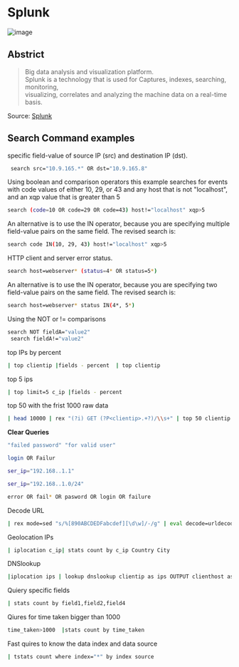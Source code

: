 Splunk                                                                                                                                
=====
![image](https://user-images.githubusercontent.com/49055941/133937392-2d5f981a-301a-43f7-a9b0-76141961d314.png)

Abstrict 
-----
> Big data analysis and visualization platform.  
> Splunk is a technology that is used for Captures, indexes, searching, monitoring,   
> visualizing, correlates and analyzing the machine data on a real-time basis. 


Source: <a href='https://www.splunk.com'  target='_blank'>Splunk</a> 


Search Command examples 
-------

specific field-value of source IP (src) and destination IP (dst). 
```bash
 search src="10.9.165.*" OR dst="10.9.165.8"
```
 Using boolean and comparison operators this example searches for events with code values of either 10, 29, or 43 and any host that is not "localhost", and an xqp value that is greater than 5
```bash
search (code=10 OR code=29 OR code=43) host!="localhost" xqp>5
```
 An alternative is to use the IN operator, because you are specifying multiple field-value pairs on the same field. The revised search is: 
 ```bash
 search code IN(10, 29, 43) host!="localhost" xqp>5
 ```
 HTTP client and server error status. 
 ```bash
 search host=webserver* (status=4* OR status=5*)
 ```
 An alternative is to use the IN operator, because you are specifying two field-value pairs on the same field. The revised search is: 
 ```bash
 search host=webserver* status IN(4*, 5*)
 ```
 Using the NOT or != comparisons
```bash
search NOT fieldA="value2"
 search fieldA!="value2"
```
top IPs by percent 
```bash
| top clientip |fields - percent  | top clientip
```
top 5 ips
```bash
| top limit=5 c_ip |fields - percent
```
top 50 with the frist 1000 raw data 
```bash
| head 10000 | rex "(?i) GET (?P<clientip>.+?)/\\s+" | top 50 clientip | fields - percent
```
**Clear Queries**

```bash
"failed password" "for valid user"
```
```bash
login OR Failur
```
```bash
ser_ip="192.168..1.1"
```
```bash
ser_ip="192.168..1.0/24"
```
```bash
error OR fail* OR pasword OR login OR failure
```
Decode URL
```bash
| rex mode=sed "s/%[890ABCDEDFabcdef][\d\w]/-/g" | eval decode=urldecode(_raw) | table _raw decode
```
Geolocation IPs
```bash
| iplocation c_ip| stats count by c_ip Country City
```
DNSlookup
```bash
|iplocation ips | lookup dnslookup clientip as ips OUTPUT clienthost as Resolved_hostname | stats count by ips  Resolved_hostname Country
```
Quiery specific fields
```bash 
| stats count by field1,field2,field4
```
Qiures for time taken bigger than 1000
```bash
time_taken>1000  |stats count by time_taken 
```
Fast quires to know the data  index and data source 
```bash
| tstats count where index="*" by index source
 ```
 
